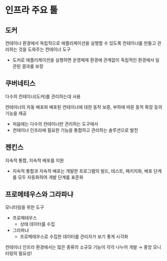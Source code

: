 # 인프라 주요 툴
## 도커

컨테이너 환경에서 독립적으로 애플리케이션을 실행할 수 있도록 컨테이너를 만들고 관리하는 것을 도와주는 컨테이너 도구

- 도커로 애플리케이션을 실행하면 운영체제 환경에 관계없이 독립적인 환경에서 일관된 결과를 보장

## 쿠버네티스

다수의 컨테이너(도커)를 관리하는데 사용

컨테이너의 자동 배포와 배포된 컨테이너에 대한 동작 보증, 부하에 따른 동적 확장 등의 기능을 제공

- 처음에는 다수의 컨테이너만 관리하는 도구에서
- 컨테이너 인프라에 필요한 기능을 통합하고 관리하는 솔루션으로 발전

## 젠킨스

지속적 통합, 지속적 배포를 지원

- 지속적 통합과 지속적 배포는 개발한 프로그램의 빌드, 테스트, 패키지화, 배포 단계를 모두 자동화하여 개발 단계를 표준화

## 프로메테우스와 그라파냐

모니터링을 위한 도구

- 프로메테우스
    - 상태 데이터를 수집
- 그라파냐
    - 프로메테우스로 수집한 데이터를 관리자가 보기 좋게 시각화

컨테이너 인프라 환경에서는 많은 종류의 소규모 기능이 각각 나누어 개발 → 중앙 모니터링의 필요성!